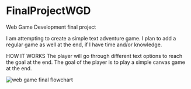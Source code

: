 # FinalProjectWGD
Web Game Development final project

I am attempting to create a simple text adventure game. I plan to add a regular game as well at the end, if I have time and/or knowledge.

HOW IT WORKS
The player will go through different text options to reach the goal at the end. 
The goal of the player is to play a simple canvas game at the end.

![web game final flowchart](https://user-images.githubusercontent.com/60723232/140399416-da41be86-6f33-48cd-9c69-bedbc4266a8a.JPG)

